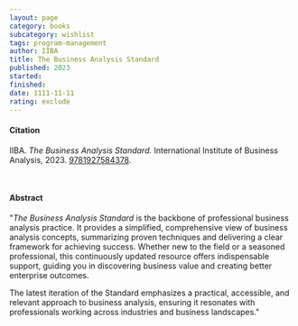 ```yaml
---
layout: page
category: books
subcategory: wishlist
tags: program-management
author: IIBA
title: The Business Analysis Standard
published: 2023
started:
finished:
date: 1111-11-11
rating: exclude
---
```


#### Citation

IIBA. *The Business Analysis Standard.* International Institute of Business Analysis, 2023. [9781927584378](https://www.iiba.org/career-resources/a-business-analysis-professionals-foundation-for-success/the-foundation-for-effective-business-analysis/).

<br>

#### Abstract

"*The Business Analysis Standard* is the backbone of professional business analysis practice. It provides a simplified, comprehensive view of business analysis concepts, summarizing proven techniques and delivering a clear framework for achieving success. Whether new to the field or a seasoned professional, this continuously updated resource offers indispensable support, guiding you in discovering business value and creating better enterprise outcomes.

The latest iteration of the Standard emphasizes a practical, accessible, and relevant approach to business analysis, ensuring it resonates with professionals working across industries and business landscapes."
